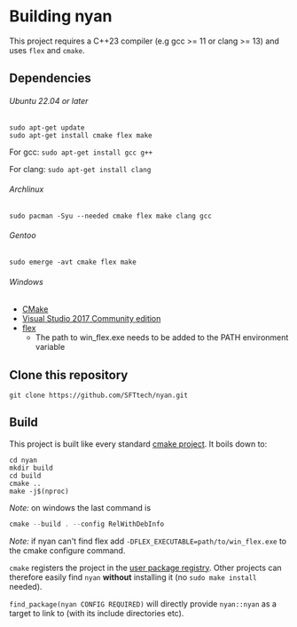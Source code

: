 # Building nyan

This project requires a C++23 compiler (e.g gcc >= 11 or clang >= 13) and
uses `flex` and `cmake`.


## Dependencies

###### Ubuntu 22.04 or later

```
sudo apt-get update
sudo apt-get install cmake flex make
```

For gcc: `sudo apt-get install gcc g++`

For clang: `sudo apt-get install clang`


###### Archlinux

```
sudo pacman -Syu --needed cmake flex make clang gcc
```

###### Gentoo

```
sudo emerge -avt cmake flex make
```

###### Windows

  - [CMake](https://cmake.org/download/)
  - [Visual Studio 2017 Community edition](https://www.visualstudio.com/downloads/)
  - [flex](https://sourceforge.net/projects/winflexbison/)
    - The path to win_flex.exe needs to be added to the PATH environment variable

## Clone this repository

```
git clone https://github.com/SFTtech/nyan.git
```

## Build

This project is built like every standard [cmake project](http://lmgtfy.com/?q=building+a+cmake+project). It boils down to:

```
cd nyan
mkdir build
cd build
cmake ..
make -j$(nproc)
```

_Note:_ on windows the last command is
```powershell
cmake --build . --config RelWithDebInfo
```

_Note:_ if nyan can't find flex add `-DFLEX_EXECUTABLE=path/to/win_flex.exe` to the cmake configure command.


`cmake` registers the project in the [user package registry](https://cmake.org/cmake/help/latest/manual/cmake-packages.7.html#user-package-registry).
Other projects can therefore easily find `nyan` **without** installing it
(no `sudo make install` needed).

`find_package(nyan CONFIG REQUIRED)` will directly provide `nyan::nyan` as a
target to link to (with its include directories etc).
